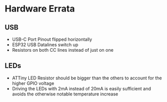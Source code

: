 # Hardware Errata
## USB
- USB-C Port Pinout flipped horizontally
- ESP32 USB Datalines switch up
- Resistors on both CC lines instead of just on one

## LEDs
- ATTiny LED Resistor should be bigger than the others to account for the higher GPIO voltage
- Driving the LEDs with 2mA instead of 20mA is easily sufficient and avoids the otherwise notable temperature increase 